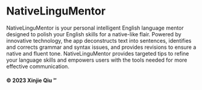 # NativeLinguMentor

NativeLinguMentor is your personal intelligent English language mentor designed to polish your English skills 
for a native-like flair. Powered by innovative technology, the app deconstructs text into sentences, 
identifies and corrects grammar and syntax issues, and provides revisions to ensure a native and fluent tone. 
NativeLinguMentor provides targeted tips to refine your language skills and empowers users with the tools needed 
for more effective communication. 

#### © 2023 Xinjie Qiu ℠
